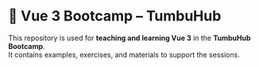 # 🌱 Vue 3 Bootcamp – TumbuHub  

This repository is used for **teaching and learning Vue 3** in the **TumbuHub Bootcamp**.  
It contains examples, exercises, and materials to support the sessions.  
